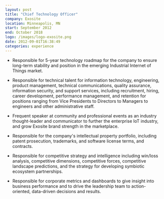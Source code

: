 ```yaml
---
layout: post
title: "Chief Technology Officer"
company: Exosite
location: Minneapolis, MN
start: September 2012
end: October 2018
logo: /images/logo-exosite.png
date: 2012-09-01T16:38:49
categories: experience
---
```


* Responsible for 5-year technology roadmap for the company to ensure long-term stability and position in the emerging Industrial Internet of Things market.

* Responsible for technical talent for information technology, engineering, product management, technical communications, quality assurance, information security, and support services, including recruitment, hiring, career development, performance management, and retention for positions ranging from Vice Presidents to Directors to Managers to engineers and other administrative staff.

* Frequent speaker at community and professional events as an industry thought-leader and communicator to further the enterprise IoT industry, and grow Exosite brand strength in the marketplace.

* Responsible for the company's intellectual property portfolio, including patent prosecution, trademarks, and software license terms, and contracts.

* Responsible for competitive strategy and intelligence including win/loss analysis, competitive dimensions, competitive forces, competitive landscape predictions, and the strategy for developing symbiotic ecosystem partnerships.

* Responsible for corporate metrics and dashboards to give insight into business performance and to drive the leadership team to action-oriented, data-driven decisions and results.

